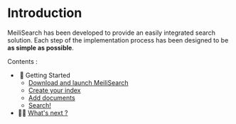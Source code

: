# Introduction

MeiliSearch has been developed to provide an easily integrated search solution. Each step of the implementation process has been designed to be **as simple as possible**.

Contents :
-  🚀 Getting Started
    * [Download and launch MeiliSearch](/guides/getting_started/quick_start_guide.md#download-and-launch)
    * [Create your index](/guides/getting_started/quick_start_guide.md#create-your-index)
    * [Add documents](/guides/getting_started/quick_start_guide.md#add-documents)
    * [Search!](/guides/getting_started/quick_start_guide.md#searches)
- 👩‍🚀 [What's next ?](/guides/getting_started/whats_next.md)
